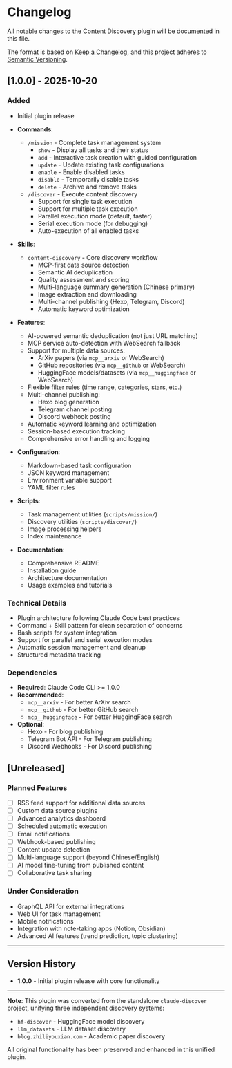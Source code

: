 # Changelog

All notable changes to the Content Discovery plugin will be documented in this file.

The format is based on [Keep a Changelog](https://keepachangelog.com/en/1.0.0/),
and this project adheres to [Semantic Versioning](https://semver.org/spec/v2.0.0.html).

## [1.0.0] - 2025-10-20

### Added
- Initial plugin release
- **Commands**:
  - `/mission` - Complete task management system
    - `show` - Display all tasks and their status
    - `add` - Interactive task creation with guided configuration
    - `update` - Update existing task configurations
    - `enable` - Enable disabled tasks
    - `disable` - Temporarily disable tasks
    - `delete` - Archive and remove tasks
  - `/discover` - Execute content discovery
    - Support for single task execution
    - Support for multiple task execution
    - Parallel execution mode (default, faster)
    - Serial execution mode (for debugging)
    - Auto-execution of all enabled tasks

- **Skills**:
  - `content-discovery` - Core discovery workflow
    - MCP-first data source detection
    - Semantic AI deduplication
    - Quality assessment and scoring
    - Multi-language summary generation (Chinese primary)
    - Image extraction and downloading
    - Multi-channel publishing (Hexo, Telegram, Discord)
    - Automatic keyword optimization

- **Features**:
  - AI-powered semantic deduplication (not just URL matching)
  - MCP service auto-detection with WebSearch fallback
  - Support for multiple data sources:
    - ArXiv papers (via `mcp__arxiv` or WebSearch)
    - GitHub repositories (via `mcp__github` or WebSearch)
    - HuggingFace models/datasets (via `mcp__huggingface` or WebSearch)
  - Flexible filter rules (time range, categories, stars, etc.)
  - Multi-channel publishing:
    - Hexo blog generation
    - Telegram channel posting
    - Discord webhook posting
  - Automatic keyword learning and optimization
  - Session-based execution tracking
  - Comprehensive error handling and logging

- **Configuration**:
  - Markdown-based task configuration
  - JSON keyword management
  - Environment variable support
  - YAML filter rules

- **Scripts**:
  - Task management utilities (`scripts/mission/`)
  - Discovery utilities (`scripts/discover/`)
  - Image processing helpers
  - Index maintenance

- **Documentation**:
  - Comprehensive README
  - Installation guide
  - Architecture documentation
  - Usage examples and tutorials

### Technical Details
- Plugin architecture following Claude Code best practices
- Command + Skill pattern for clean separation of concerns
- Bash scripts for system integration
- Support for parallel and serial execution modes
- Automatic session management and cleanup
- Structured metadata tracking

### Dependencies
- **Required**: Claude Code CLI >= 1.0.0
- **Recommended**:
  - `mcp__arxiv` - For better ArXiv search
  - `mcp__github` - For better GitHub search
  - `mcp__huggingface` - For better HuggingFace search
- **Optional**:
  - Hexo - For blog publishing
  - Telegram Bot API - For Telegram publishing
  - Discord Webhooks - For Discord publishing

## [Unreleased]

### Planned Features
- [ ] RSS feed support for additional data sources
- [ ] Custom data source plugins
- [ ] Advanced analytics dashboard
- [ ] Scheduled automatic execution
- [ ] Email notifications
- [ ] Webhook-based publishing
- [ ] Content update detection
- [ ] Multi-language support (beyond Chinese/English)
- [ ] AI model fine-tuning from published content
- [ ] Collaborative task sharing

### Under Consideration
- GraphQL API for external integrations
- Web UI for task management
- Mobile notifications
- Integration with note-taking apps (Notion, Obsidian)
- Advanced AI features (trend prediction, topic clustering)

---

## Version History

- **1.0.0** - Initial plugin release with core functionality

---

**Note**: This plugin was converted from the standalone `claude-discover` project, unifying three independent discovery systems:
- `hf-discover` - HuggingFace model discovery
- `llm_datasets` - LLM dataset discovery
- `blog.zhiliyouxian.com` - Academic paper discovery

All original functionality has been preserved and enhanced in this unified plugin.
